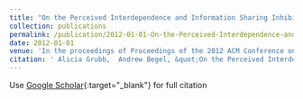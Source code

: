 ```yaml
---
title: "On the Perceived Interdependence and Information Sharing Inhibitions of Enterprise Software Engineers"
collection: publications
permalink: /publication/2012-01-01-On-the-Perceived-Interdependence-and-Information-Sharing-Inhibitions-of-Enterprise-Software-Engineers
date: 2012-01-01
venue: 'In the proceedings of Proceedings of the 2012 ACM Conference on Computer Supported Cooperative Work textbackslashnormalfont (textbackslashbf CSCW)'
citation: ' Alicia Grubb,  Andrew Begel, &quot;On the Perceived Interdependence and Information Sharing Inhibitions of Enterprise Software Engineers.&quot; In the proceedings of Proceedings of the 2012 ACM Conference on Computer Supported Cooperative Work textbackslashnormalfont (textbackslashbf CSCW), 2012.'
---
```

Use [Google Scholar](https://scholar.google.com/scholar?q=On+the+Perceived+Interdependence+and+Information+Sharing+Inhibitions+of+Enterprise+Software+Engineers){:target="_blank"} for full citation